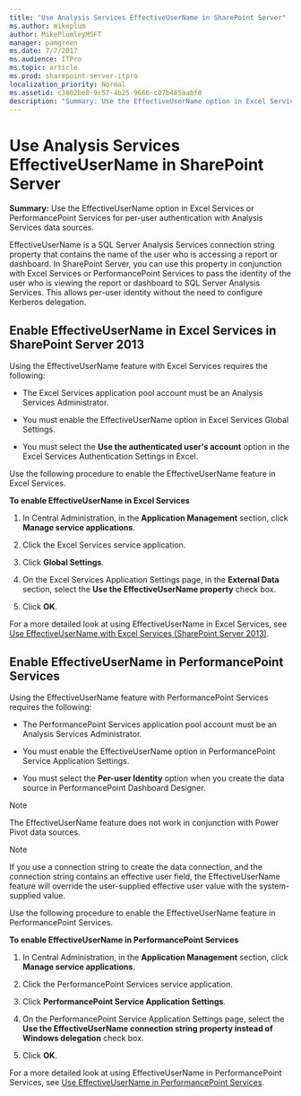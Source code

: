 ```yaml
---
title: "Use Analysis Services EffectiveUserName in SharePoint Server"
ms.author: mikeplum
author: MikePlumleyMSFT
manager: pamgreen
ms.date: 7/7/2017
ms.audience: ITPro
ms.topic: article
ms.prod: sharepoint-server-itpro
localization_priority: Normal
ms.assetid: c3802be8-9c57-4b25-9666-c07b485aabf0
description: "Summary: Use the EffectiveUserName option in Excel Services or PerformancePoint Services for per-user authentication with Analysis Services data sources."
---
```


# Use Analysis Services EffectiveUserName in SharePoint Server

 **Summary:** Use the EffectiveUserName option in Excel Services or PerformancePoint Services for per-user authentication with Analysis Services data sources. 
  
EffectiveUserName is a SQL Server Analysis Services connection string property that contains the name of the user who is accessing a report or dashboard. In SharePoint Server, you can use this property in conjunction with Excel Services or PerformancePoint Services to pass the identity of the user who is viewing the report or dashboard to SQL Server Analysis Services. This allows per-user identity without the need to configure Kerberos delegation. 
  
## Enable EffectiveUserName in Excel Services in SharePoint Server 2013

Using the EffectiveUserName feature with Excel Services requires the following:
  
- The Excel Services application pool account must be an Analysis Services Administrator.
    
- You must enable the EffectiveUserName option in Excel Services Global Settings.
    
- You must select the **Use the authenticated user's account** option in the Excel Services Authentication Settings in Excel. 
    
Use the following procedure to enable the EffectiveUserName feature in Excel Services.
  
 **To enable EffectiveUserName in Excel Services**
  
1. In Central Administration, in the **Application Management** section, click **Manage service applications**.
    
2. Click the Excel Services service application.
    
3. Click **Global Settings**.
    
4. On the Excel Services Application Settings page, in the **External Data** section, select the **Use the EffectiveUserName property** check box. 
    
5. Click **OK**.
    
For a more detailed look at using EffectiveUserName in Excel Services, see [Use EffectiveUserName with Excel Services (SharePoint Server 2013)](use-effectiveusername-with-excel-services-sharepoint-server-2013.md).
  
## Enable EffectiveUserName in PerformancePoint Services

Using the EffectiveUserName feature with PerformancePoint Services requires the following:
  
- The PerformancePoint Services application pool account must be an Analysis Services Administrator.
    
- You must enable the EffectiveUserName option in PerformancePoint Service Application Settings.
    
- You must select the **Per-user Identity** option when you create the data source in PerformancePoint Dashboard Designer. 
    
> [!NOTE]
> The EffectiveUserName feature does not work in conjunction with Power Pivot data sources. 
  
> [!NOTE]
> If you use a connection string to create the data connection, and the connection string contains an effective user field, the EffectiveUserName feature will override the user-supplied effective user value with the system-supplied value. 
  
Use the following procedure to enable the EffectiveUserName feature in PerformancePoint Services.
  
 **To enable EffectiveUserName in PerformancePoint Services**
  
1. In Central Administration, in the **Application Management** section, click **Manage service applications**.
    
2. Click the PerformancePoint Services service application.
    
3. Click **PerformancePoint Service Application Settings**.
    
4. On the PerformancePoint Service Application Settings page, select the **Use the EffectiveUserName connection string property instead of Windows delegation** check box. 
    
5. Click **OK**.
    
For a more detailed look at using EffectiveUserName in PerformancePoint Services, see [Use EffectiveUserName in PerformancePoint Services](use-effectiveusername-in-performancepoint-services.md).
  

